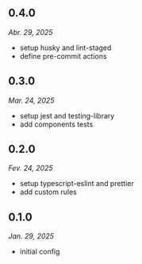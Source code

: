 ## 0.4.0

_Abr. 29, 2025_

- setup husky and lint-staged
- define pre-commit actions

## 0.3.0

_Mar. 24, 2025_

- setup jest and testing-library
- add components tests

## 0.2.0

_Fev. 24, 2025_

- setup typescript-eslint and prettier
- add custom rules

## 0.1.0

_Jan. 29, 2025_

- initial config
